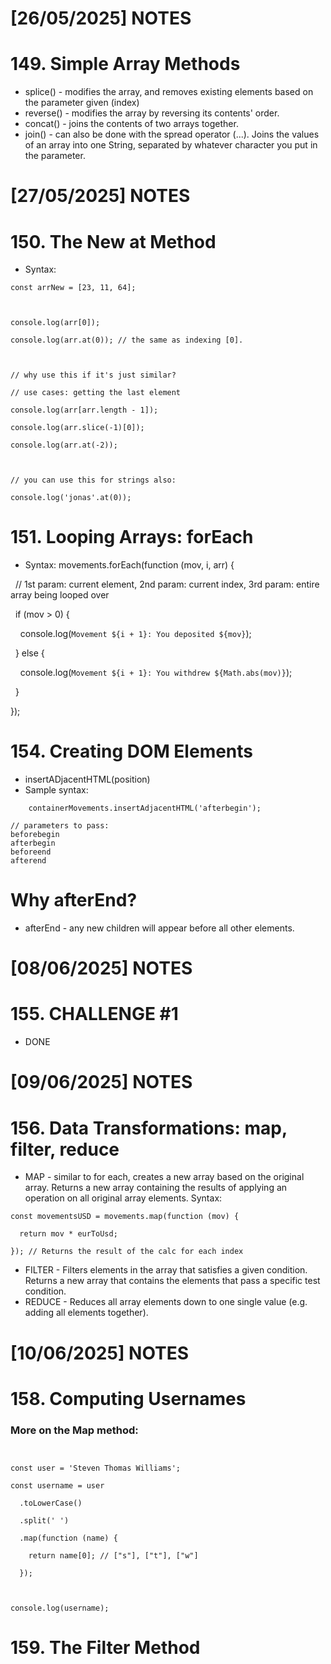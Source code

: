 
# [26/05/2025] NOTES

# 149. Simple Array Methods

- splice() - modifies the array, and removes existing elements based on the parameter given (index)
- reverse() - modifies the array by reversing its contents' order. 
- concat() - joins the contents of two arrays together.
- join() - can also be done with the spread operator (...). Joins the values of an array into one String, separated by whatever character you put in the parameter.

# [27/05/2025] NOTES

# 150. The New at Method

- Syntax: 
```
const arrNew = [23, 11, 64];

  

console.log(arr[0]);

console.log(arr.at(0)); // the same as indexing [0].

  

// why use this if it's just similar?

// use cases: getting the last element

console.log(arr[arr.length - 1]);

console.log(arr.slice(-1)[0]);

console.log(arr.at(-2));

  

// you can use this for strings also:

console.log('jonas'.at(0));
```

# 151. Looping Arrays: forEach

- Syntax: movements.forEach(function (mov, i, arr) {

  // 1st param: current element, 2nd param: current index, 3rd param: entire array being looped over

  if (mov > 0) {

    console.log(`Movement ${i + 1}: You deposited ${mov}`);

  } else {

    console.log(`Movement ${i + 1}: You withdrew ${Math.abs(mov)}`);

  }

});


# 154. Creating DOM Elements


- insertADjacentHTML(position)
- Sample syntax:
```
    containerMovements.insertAdjacentHTML('afterbegin');

// parameters to pass:
beforebegin
afterbegin
beforeend
afterend
```

# Why afterEnd?

- afterEnd - any new children will appear before all other elements.


# [08/06/2025] NOTES

# 155. CHALLENGE #1

- DONE
# [09/06/2025] NOTES

# 156. Data Transformations: map, filter, reduce

- MAP - similar to for each, creates a new array based on the original array. Returns a new array containing the results of applying an operation on all original array elements. 
Syntax:

```
const movementsUSD = movements.map(function (mov) {

  return mov * eurToUsd;

}); // Returns the result of the calc for each index 
```

- FILTER - Filters elements in the array that satisfies a given condition. Returns a new array that contains the elements that pass a specific test condition.
- REDUCE - Reduces all array elements down to one single value (e.g. adding all elements together).

# [10/06/2025] NOTES

# 158. Computing Usernames 

### More on the Map method:

```
  

const user = 'Steven Thomas Williams';

const username = user

  .toLowerCase()

  .split(' ')

  .map(function (name) {

    return name[0]; // ["s"], ["t"], ["w"] 

  });

  

console.log(username);
```

# 159. The Filter Method
